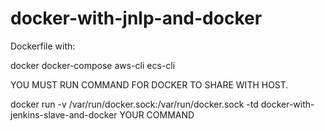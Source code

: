# docker-with-jnlp-and-docker

Dockerfile with:

docker
docker-compose
aws-cli
ecs-cli

YOU MUST RUN COMMAND FOR DOCKER TO SHARE WITH HOST.

docker run -v /var/run/docker.sock:/var/run/docker.sock  -td docker-with-jenkins-slave-and-docker YOUR COMMAND
